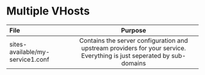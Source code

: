 # Multiple VHosts

| File  | Purpose   |
| :---- | :-------: |
| sites-available/my-service1.conf | Contains the server configuration and upstream providers for  your service. Everything is just seperated by sub-domains |

